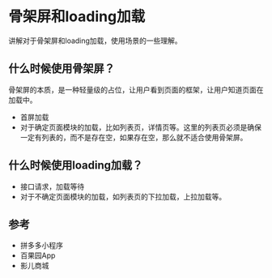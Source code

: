 # 骨架屏和loading加载

讲解对于骨架屏和loading加载，使用场景的一些理解。

## 什么时候使用骨架屏？

骨架屏的本质，是一种轻量级的占位，让用户看到页面的框架，让用户知道页面在加载中。

- 首屏加载
- 对于确定页面模块的加载，比如列表页，详情页等。这里的列表页必须是确保一定有列表的，而不是存在空，如果存在空，那么就不适合使用骨架屏。

## 什么时候使用loading加载？

- 接口请求，加载等待
- 对于不确定页面模块的加载，如列表页的下拉加载，上拉加载等。

## 参考

- 拼多多小程序
- 百果园App
- 影儿商城
